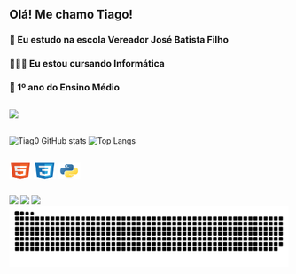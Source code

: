 ## Olá! Me chamo Tiago!

### 🏫 Eu estudo na escola Vereador José Batista Filho 
### 👨🏽‍💻 Eu estou cursando Informática
### 📔 1º ano do Ensino Médio

##

<img src="https://www.superti360.com.br/wp-content/uploads/2022/02/0-destaque-linguagens-de-programacao-2019.jpg" width="1080px"/>

##

![Tiag0 GitHub stats](https://github-readme-stats.vercel.app/api?username=TiagodeCastr0&show_icons=true&theme=dark) 
![Top Langs](https://github-readme-stats.vercel.app/api/top-langs/?username=TiagodeCastr0&hide_progress=true&theme=dark)
<img scr="https://media.tenor.com/Tu0LCbChaboAAAAM/beagle-dog.gif">

<div style="display: inline_block"><br>
  <img align="center" height="30" width="40" src="https://raw.githubusercontent.com/devicons/devicon/master/icons/html5/html5-original.svg">
  <img align="center" height="30" width="40" src="https://raw.githubusercontent.com/devicons/devicon/master/icons/css3/css3-original.svg">
  <img align="center" height="30" width="40" src="https://raw.githubusercontent.com/devicons/devicon/master/icons/python/python-original.svg">
</div>

##

<div>
<a href="https://www.instagram.com/tiagodecastrodutra/" target="_blank"><img src="https://img.shields.io/badge/-Instagram-%23E4405F?style=for-the-badge&logo=instagram&logoColor=white"></a>
<a href="https://www.youtube.com/@Tiago-fl6zl" target="_blank"><img src="https://img.shields.io/badge/YouTube-FF0000?style=for-the-badge&logo=youtube&logoColor=white" target="_blank"></a>
<a href="https://www.linkedin.com/public-profile/settings?trk=d_flagship3_profile_self_view_public_profile"><img src="https://img.shields.io/badge/-LinkedIn-%230077B5?style=for-the-badge&logo=linkedin&logoColor=white">
</div>

<picture align="center">
  <source media="(prefers-color-scheme: dark)" srcset="https://raw.githubusercontent.com/TiagodeCastr0/TiagodeCastr0/output/github-contribution-grid-snake-dark.svg">
  <source media="(prefers-color-scheme: light)" srcset="https://raw.githubusercontent.com/TiagodeCastr0/TiagodeCastr0/output/github-contribution-grid-snake-dark.svg">
  <img align="center" alt="github contribution grid snake animation" src="https://raw.githubusercontent.com/TiagodeCastr0/TiagodeCastr0/output/github-contribution-grid-snake.svg">
</picture>

